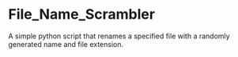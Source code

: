 # File_Name_Scrambler
A simple python script that renames a specified file with a randomly generated name and file extension.
